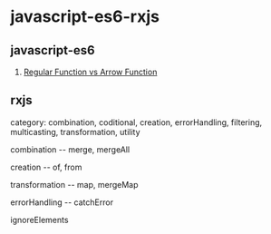 # javascript-es6-rxjs

## javascript-es6

1. [Regular Function vs Arrow Function](function-and-arrow-function.js)

## rxjs

category: combination, coditional, creation, errorHandling, filtering, multicasting, transformation, utility

combination    -- merge, mergeAll

creation       -- of, from

transformation -- map, mergeMap

errorHandling  -- catchError


ignoreElements